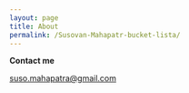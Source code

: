 ```yaml
---
layout: page
title: About
permalink: /Susovan-Mahapatr-bucket-lista/
---
```




<b>Contact me</b>

[suso.mahapatra@gmail.com](mailto:suso.mahapatra@gmail.com)
